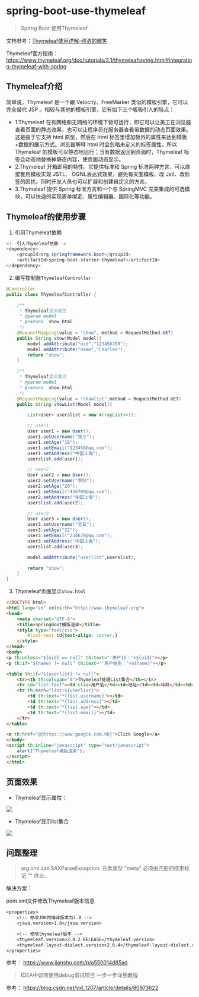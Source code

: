 

# spring-boot-use-thymeleaf

> Spirng Boot 使用Thymeleaf

文档参考：[Thymeleaf使用详解-纯洁的微笑](http://www.ityouknow.com/springboot/2016/05/01/spring-boot-thymeleaf.html)

Thymeleaf官方指南：https://www.thymeleaf.org/doc/tutorials/2.1/thymeleafspring.html#integrating-thymeleaf-with-spring 

## Thymeleaf介绍

简单说，Thymeleaf 是一个跟 Velocity、FreeMarker 类似的模板引擎，它可以完全替代 JSP 。相较与其他的模板引擎，它有如下三个极吸引人的特点：

- 1.Thymeleaf 在有网络和无网络的环境下皆可运行，即它可以让美工在浏览器查看页面的静态效果，也可以让程序员在服务器查看带数据的动态页面效果。这是由于它支持 html 原型，然后在 html 标签里增加额外的属性来达到模板+数据的展示方式。浏览器解释 html 时会忽略未定义的标签属性，所以 Thymeleaf 的模板可以静态地运行；当有数据返回到页面时，Thymeleaf 标签会动态地替换掉静态内容，使页面动态显示。
- 2.Thymeleaf 开箱即用的特性。它提供标准和 Spring 标准两种方言，可以直接套用模板实现 JSTL、 OGNL表达式效果，避免每天套模板、改 Jstl、改标签的困扰。同时开发人员也可以扩展和创建自定义的方言。
- 3.Thymeleaf 提供 Spring 标准方言和一个与 SpringMVC 完美集成的可选模块，可以快速的实现表单绑定、属性编辑器、国际化等功能。

## Thymeleaf的使用步骤

1. 引用Thymeleaf依赖

```java
<!--引入Thymeleaf依赖-->
<dependency>
    <groupId>org.springframework.boot</groupId>
    <artifactId>spring-boot-starter-thymeleaf</artifactId>
</dependency>
```

2. 编写控制器`ThymeleafController`

```java
@Controller
public class ThymeleafController {

    /**
     * Thymeleaf显示属性
     * @param model
     * @return  show.html
     */
    @RequestMapping(value = "show", method = RequestMethod.GET)
    public String show(Model model){
        model.addAttribute("uid","123456789");
        model.addAttribute("name","Charles");
        return "show";
    }

    /**
     * Thymeleaf显示集合
     * @param model
     * @return  show.html
     */
    @RequestMapping(value = "showlist",method = RequestMethod.GET)
    public String showList(Model model){

        List<User> userslist = new ArrayList<>();

        // user1
        User user1 = new User();
        user1.setUsername("张三");
        user1.setAge("18");
        user1.setEmail("123456@qq.com");
        user1.setAddress("中国上海");
        userslist.add(user1);

        // user2
        User user2 = new User();
        user2.setUsername("李四");
        user2.setAge("20");
        user2.setEmail("456789@qq.com");
        user2.setAddress("中国上海");
        userslist.add(user2);

        // user3
        User user3 = new User();
        user3.setUsername("王五");
        user3.setAge("22");
        user3.setEmail("234678@qq.com");
        user3.setAddress("中国上海");
        userslist.add(user3);

        model.addAttribute("userlist",userslist);

        return "show";
    }
}
```

3. Thymeleaf页面显示`show.html`

```html
<!DOCTYPE html>
<html lang="en" xmlns:th="http://www.thymeleaf.org">
<head>
    <meta charset="UTF-8">
    <title>SpringBoot模版渲染</title>
    <style type="text/css">
        #list-text td{text-align: center;}
    </style>
</head>
<body>
<p th:unless="${uid} == null" th:text="'用户ID：'+${uid}"></p>
<p th:if="${name} != null" th:text="'用户姓名：'+${name}"></p>

<table th:if="${userlist} != null">
    <tr><th th:colspan="4">Thymeleaf处理List集合</th></tr>
    <tr id="list-text"><td clas>用户名</td><td>地址</td><td>年龄</td><td>EMAIL</td></tr>
    <tr th:each="list:${userlist}">
        <td th:text="*{list.username}"></td>
        <td th:text="*{list.address}"></td>
        <td th:text="*{list.age}"></td>
        <td th:text="*{list.email}"></td>
    </tr>
</table>

<a th:href="@{https://www.google.com.hk}">Click Google</a>
</body>
<script th:inline="javascript" type="text/javascript">
    alert("Thymeleaf模版渲染");
</script>
</html>
```

## 页面效果

- Thymeleaf显示属性：

![]( http://cloudstorage.gotojava.cn/thymeleaf-showproperty.png )

- Thymeleaf显示list集合

![]( http://cloudstorage.gotojava.cn/thymeleaf-showlist.png )

## 问题整理

> org.xml.sax.SAXParseException: 元素类型 "meta" 必须由匹配的结束标记 "</meta>" 终止。

解决方案：

pom.xml文件修改Thymeleaf版本信息

```tex
<properties>
    <!-- 修改JDK的编译版本为1.8 -->
    <java.version>1.8</java.version>

    <!-- 修改thymeleaf版本 -->
    <thymeleaf.version>3.0.2.RELEASE</thymeleaf.version>
    <thymeleaf-layout-dialect.version>2.0.4</thymeleaf-layout-dialect.version>
</properties>
```

参考： https://www.jianshu.com/p/a550014d85ad 

> IDEA中如何使用debug调试项目 一步一步详细教程

参考： https://blog.csdn.net/yxl_1207/article/details/80973622 